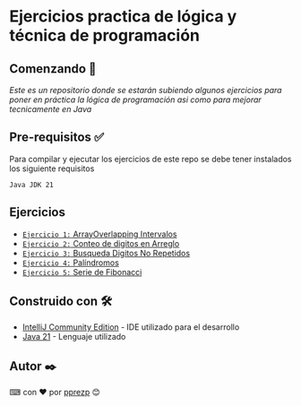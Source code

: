 # Ejercicios practica de lógica y técnica de programación

## Comenzando 🚀

_Este es un repositorio donde se estarán subiendo algunos ejercicios para poner en práctica la lógica de programación asi como para mejorar tecnicamente en Java_

## Pre-requisitos ✅
Para compilar y ejecutar los ejercicios de este repo se debe tener instalados los siguiente requisitos
```
Java JDK 21
```
## Ejercicios
- [`Ejercicio 1:` ArrayOverlapping Intervalos](./src/com/mx/ejercicio1)
- [`Ejercicio 2:` Conteo de digitos en Arreglo](./src/com/mx/ejercicio2)
- [`Ejercicio 3:` Busqueda Digitos No Repetidos](./src/com/mx/ejercicio3)
- [`Ejercicio 4:` Palíndromos](./src/com/mx/ejercicio4)
- [`Ejercicio 5:` Serie de Fibonacci](./src/com/mx/ejercicio5)

## Construido con 🛠️
* [IntelliJ Community Edition](https://www.jetbrains.com/es-es/idea/download/download-thanks.html?platform=windows&code=IIC) - IDE utilizado para el desarrollo
* [Java 21](https://www.oracle.com/java/technologies/javase/jdk21-archive-downloads.html) - Lenguaje utilizado

## Autor ✒️
⌨ con ❤ por [pprezp](https://github.com/pprezp) 😊

